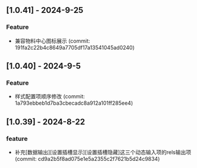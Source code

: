 ## [1.0.41] - 2024-9-25

### Feature

- 兼容物料中心图标展示 (commit: 191fa2c22b4c8649a7705df17a13541045ad0240)

## [1.0.40] - 2024-9-5

### Feature

- 样式配置项顺序修改 (commit: 1a793ebbeb1d7ba3cbecadc8a912a101ff285ee4)

## [1.0.39] - 2024-8-22

### feature

- 补充[数据输出][设置插槽显示][设置插槽隐藏]这三个动态输入项的rels输出项 (commit: cd9a2b5f8ad075e1e5a2355c2f7621b5d24c9834)